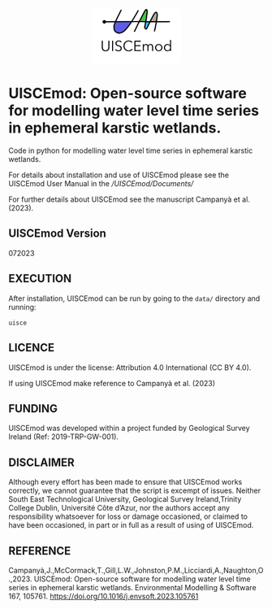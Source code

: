 
<p align="center" width="100%">
    <img width="35%" src="logo_UISCEmod.png">
</p>


# UISCEmod: Open-source software for modelling water level time series in ephemeral karstic wetlands.

Code in python for modelling water level time series in ephemeral karstic wetlands.

For details about installation and use of UISCEmod please see the UISCEmod User Manual in the
*/UISCEmod/Documents/* 

For further details about UISCEmod see the manuscript Campanyà et al. (2023).

## UISCEmod Version
072023

## EXECUTION

After installation, UISCEmod can be run by going to the `data/` directory and running:

    uisce

## LICENCE
UISCEmod is under the license: Attribution 4.0 International (CC BY 4.0).

If using UISCEmod make reference to Campanyà et al. (2023)


## FUNDING
UISCEmod was developed within a project funded by Geological Survey Ireland 
(Ref: 2019-TRP-GW-001). 


## DISCLAIMER
Although every effort has been made to ensure that UISCEmod works correctly,
we cannot guarantee that the script is excempt of issues. Neither 
South East Technological University, Geological Survey Ireland,Trinity College Dublin,
Université Côte d’Azur, nor the authors accept any responsibility whatsoever for loss or damage 
occasioned, or claimed to have been occasioned, in part or in full as a 
result of using of UISCEmod.


## REFERENCE
Campanyà,J.,McCormack,T.,Gill,L.W.,Johnston,P.M.,Licciardi,A.,Naughton,O.,2023. 
UISCEmod: Open-source software for modelling water level time series in 
ephemeral karstic wetlands. Environmental Modelling & Software 167, 105761.
https://doi.org/10.1016/j.envsoft.2023.105761
